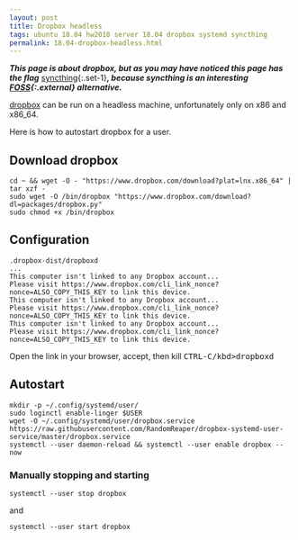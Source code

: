 ```yaml
---
layout: post
title: Dropbox headless
tags: ubuntu 18.04 hw2018 server 18.04 dropbox systemd syncthing
permalink: 18.04-dropbox-headless.html
---
```


***This page is about dropbox, but as you may have noticed this page has the flag*** [syncthing](/tag/syncthing.html){:.set-1}***, because syncthing is an interesting [FOSS](https://en.wikipedia.org/wiki/Free_and_open-source_software){:.external} alternative.***

[dropbox](/tag/dropbox.html) can be run on a headless machine, unfortunately
 only on x86 and x86_64.

Here is how to autostart dropbox for a user.

## Download dropbox

```console
cd ~ && wget -O - "https://www.dropbox.com/download?plat=lnx.x86_64" | tar xzf -
sudo wget -O /bin/dropbox "https://www.dropbox.com/download?dl=packages/dropbox.py"
sudo chmod +x /bin/dropbox
```

## Configuration
```console
.dropbox-dist/dropboxd 
...
This computer isn't linked to any Dropbox account...
Please visit https://www.dropbox.com/cli_link_nonce?nonce=ALSO_COPY_THIS_KEY to link this device.
This computer isn't linked to any Dropbox account...
Please visit https://www.dropbox.com/cli_link_nonce?nonce=ALSO_COPY_THIS_KEY to link this device.
This computer isn't linked to any Dropbox account...
Please visit https://www.dropbox.com/cli_link_nonce?nonce=ALSO_COPY_THIS_KEY to link this device.
```

Open the link in your browser, accept, then kill <kbd>CTRL-C/kbd>dropboxd

## Autostart

```console
mkdir -p ~/.config/systemd/user/
sudo loginctl enable-linger $USER
wget -O ~/.config/systemd/user/dropbox.service https://raw.githubusercontent.com/RandomReaper/dropbox-systemd-user-service/master/dropbox.service
systemctl --user daemon-reload && systemctl --user enable dropbox --now
```

### Manually stopping and starting
```
systemctl --user stop dropbox
```
and
```
systemctl --user start dropbox
```
